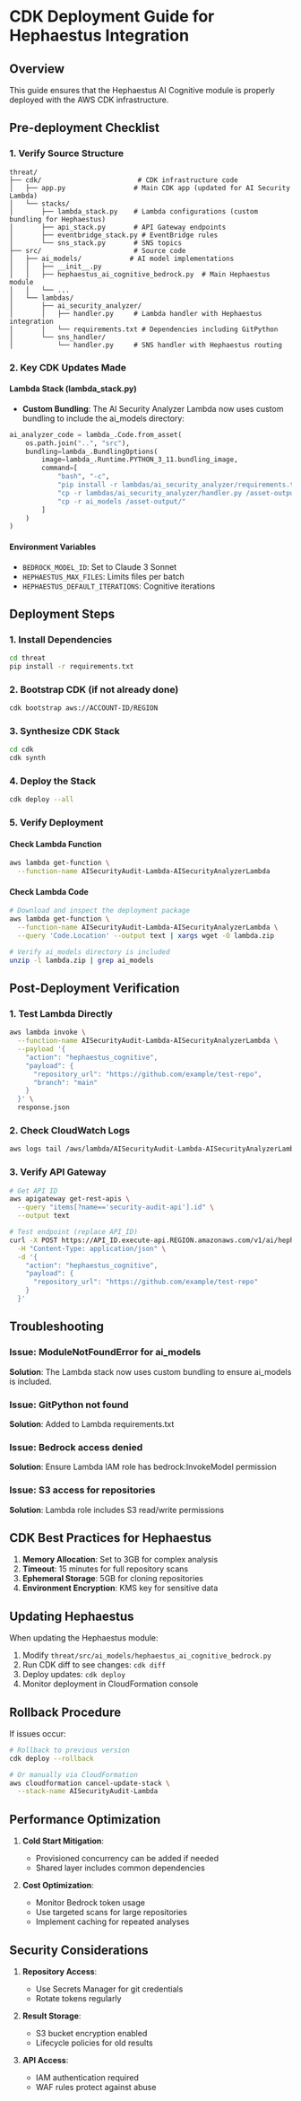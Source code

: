 # CDK Deployment Guide for Hephaestus Integration

## Overview

This guide ensures that the Hephaestus AI Cognitive module is properly deployed with the AWS CDK infrastructure.

## Pre-deployment Checklist

### 1. Verify Source Structure
```
threat/
├── cdk/                        # CDK infrastructure code
│   ├── app.py                 # Main CDK app (updated for AI Security Lambda)
│   └── stacks/
│       ├── lambda_stack.py    # Lambda configurations (custom bundling for Hephaestus)
│       ├── api_stack.py       # API Gateway endpoints
│       ├── eventbridge_stack.py # EventBridge rules
│       └── sns_stack.py       # SNS topics
├── src/                       # Source code
│   ├── ai_models/            # AI model implementations
│   │   ├── __init__.py
│   │   ├── hephaestus_ai_cognitive_bedrock.py  # Main Hephaestus module
│   │   └── ...
│   └── lambdas/
│       ├── ai_security_analyzer/
│       │   ├── handler.py     # Lambda handler with Hephaestus integration
│       │   └── requirements.txt # Dependencies including GitPython
│       └── sns_handler/
│           └── handler.py     # SNS handler with Hephaestus routing
```

### 2. Key CDK Updates Made

#### Lambda Stack (lambda_stack.py)
- **Custom Bundling**: The AI Security Analyzer Lambda now uses custom bundling to include the ai_models directory:
```python
ai_analyzer_code = lambda_.Code.from_asset(
    os.path.join("..", "src"),
    bundling=lambda_.BundlingOptions(
        image=lambda_.Runtime.PYTHON_3_11.bundling_image,
        command=[
            "bash", "-c",
            "pip install -r lambdas/ai_security_analyzer/requirements.txt -t /asset-output && " +
            "cp -r lambdas/ai_security_analyzer/handler.py /asset-output/ && " +
            "cp -r ai_models /asset-output/"
        ]
    )
)
```

#### Environment Variables
- `BEDROCK_MODEL_ID`: Set to Claude 3 Sonnet
- `HEPHAESTUS_MAX_FILES`: Limits files per batch
- `HEPHAESTUS_DEFAULT_ITERATIONS`: Cognitive iterations

## Deployment Steps

### 1. Install Dependencies
```bash
cd threat
pip install -r requirements.txt
```

### 2. Bootstrap CDK (if not already done)
```bash
cdk bootstrap aws://ACCOUNT-ID/REGION
```

### 3. Synthesize CDK Stack
```bash
cd cdk
cdk synth
```

### 4. Deploy the Stack
```bash
cdk deploy --all
```

### 5. Verify Deployment

#### Check Lambda Function
```bash
aws lambda get-function \
  --function-name AISecurityAudit-Lambda-AISecurityAnalyzerLambda
```

#### Check Lambda Code
```bash
# Download and inspect the deployment package
aws lambda get-function \
  --function-name AISecurityAudit-Lambda-AISecurityAnalyzerLambda \
  --query 'Code.Location' --output text | xargs wget -O lambda.zip

# Verify ai_models directory is included
unzip -l lambda.zip | grep ai_models
```

## Post-Deployment Verification

### 1. Test Lambda Directly
```bash
aws lambda invoke \
  --function-name AISecurityAudit-Lambda-AISecurityAnalyzerLambda \
  --payload '{
    "action": "hephaestus_cognitive",
    "payload": {
      "repository_url": "https://github.com/example/test-repo",
      "branch": "main"
    }
  }' \
  response.json
```

### 2. Check CloudWatch Logs
```bash
aws logs tail /aws/lambda/AISecurityAudit-Lambda-AISecurityAnalyzerLambda --follow
```

### 3. Verify API Gateway
```bash
# Get API ID
aws apigateway get-rest-apis \
  --query "items[?name=='security-audit-api'].id" \
  --output text

# Test endpoint (replace API_ID)
curl -X POST https://API_ID.execute-api.REGION.amazonaws.com/v1/ai/hephaestus-cognitive \
  -H "Content-Type: application/json" \
  -d '{
    "action": "hephaestus_cognitive",
    "payload": {
      "repository_url": "https://github.com/example/test-repo"
    }
  }'
```

## Troubleshooting

### Issue: ModuleNotFoundError for ai_models
**Solution**: The Lambda stack now uses custom bundling to ensure ai_models is included.

### Issue: GitPython not found
**Solution**: Added to Lambda requirements.txt

### Issue: Bedrock access denied
**Solution**: Ensure Lambda IAM role has bedrock:InvokeModel permission

### Issue: S3 access for repositories
**Solution**: Lambda role includes S3 read/write permissions

## CDK Best Practices for Hephaestus

1. **Memory Allocation**: Set to 3GB for complex analysis
2. **Timeout**: 15 minutes for full repository scans
3. **Ephemeral Storage**: 5GB for cloning repositories
4. **Environment Encryption**: KMS key for sensitive data

## Updating Hephaestus

When updating the Hephaestus module:

1. Modify `threat/src/ai_models/hephaestus_ai_cognitive_bedrock.py`
2. Run CDK diff to see changes: `cdk diff`
3. Deploy updates: `cdk deploy`
4. Monitor deployment in CloudFormation console

## Rollback Procedure

If issues occur:
```bash
# Rollback to previous version
cdk deploy --rollback

# Or manually via CloudFormation
aws cloudformation cancel-update-stack \
  --stack-name AISecurityAudit-Lambda
```

## Performance Optimization

1. **Cold Start Mitigation**:
   - Provisioned concurrency can be added if needed
   - Shared layer includes common dependencies

2. **Cost Optimization**:
   - Monitor Bedrock token usage
   - Use targeted scans for large repositories
   - Implement caching for repeated analyses

## Security Considerations

1. **Repository Access**:
   - Use Secrets Manager for git credentials
   - Rotate tokens regularly

2. **Result Storage**:
   - S3 bucket encryption enabled
   - Lifecycle policies for old results

3. **API Access**:
   - IAM authentication required
   - WAF rules protect against abuse